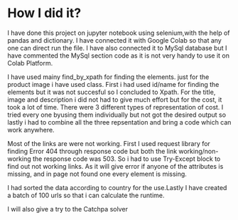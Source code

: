 # How I did it?
I have done this project on jupyter notebook using selenium,with the help of pandas and dictionary. I have connected it with Google Colab so that any one can direct run the file. I have also connected it to MySql database but I have commented the MySql section code as it is not very handy to use it on Colab Platform. 

I have used mainy find_by_xpath for finding the elements. just for the product image i have used class. First i had used id/name for finding the elements but it was not succesful so I concluded to Xpath. For the title, image and description i did not had to give much effort but for the cost, it took a lot of time. There were 3 different types of representation of cost. I tried every one byusing them individually but not got the desired output so lastly i had to combine all the three repsentation and bring a code which can work anywhere. 

Most of the links are were not working. First I used request library for finding Error 404 through response code but both the link working/non-working the response code was 503. So i had to use Try-Except block to find out not working links. As it will give error if anyone of the attributes is missing, and in page not found one every element is missing.

I had sorted the data according to country for the use.Lastly I have created a batch of 100 urls so that i can calculate the runtime.

I will also give a try to the Catchpa solver 
